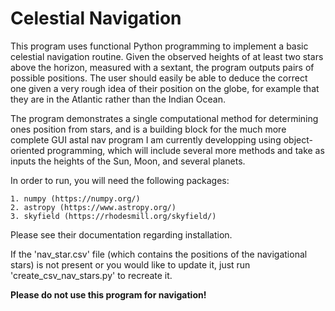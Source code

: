 # Celestial Navigation

This program uses functional Python programming to implement a basic celestial navigation routine. Given the 
observed heights of at least two stars above the horizon, measured with a sextant, the program outputs pairs 
of possible positions. The user should easily be able to deduce the correct one given a very rough idea of
their position on the globe, for example that they are in the Atlantic rather than the Indian Ocean. 

The program demonstrates a single computational method for determining ones position from stars, and is a 
building block for the much more complete GUI astal nav program I am currently developping using 
object-oriented programming, which will include several more methods and take as inputs the heights of the 
Sun, Moon, and several planets. 

In order to run, you will need the following packages:

	1. numpy (https://numpy.org/)
	2. astropy (https://www.astropy.org/)
	3. skyfield (https://rhodesmill.org/skyfield/)
	
Please see their documentation regarding installation. 

If the 'nav_star.csv' file (which contains the positions of the navigational stars) is not present or you 
would like to update it, just run 'create_csv_nav_stars.py' to recreate it. 

**Please do not use this program for navigation!**